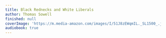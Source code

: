 ```yaml
---
title: Black Rednecks and White Liberals
author: Thomas Sowell
finished: null
coverImage: 'https://m.media-amazon.com/images/I/51J8zEWqmIL._SL1500_.jpg'
audiobook: true
---
```

